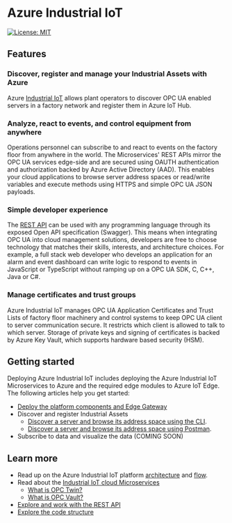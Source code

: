 # Azure Industrial IoT

[![License: MIT](https://img.shields.io/badge/License-MIT-yellow.svg)](https://opensource.org/licenses/MIT)

## Features

### Discover, register and manage your Industrial Assets with Azure

Azure [Industrial IoT](industrial-iot-components.md) allows plant operators to discover OPC UA enabled servers in a factory network and register them in Azure IoT Hub.  

### Analyze, react to events, and control equipment from anywhere

Operations personnel can subscribe to and react to events on the factory floor from anywhere in the world.  The Microservices' REST APIs mirror the OPC UA services edge-side and are secured using OAUTH authentication and authorization backed by Azure Active Directory (AAD).  This enables your cloud applications to browse server address spaces or read/write variables and execute methods using HTTPS and simple OPC UA JSON payloads.  

### Simple developer experience

The [REST API](docs/api/readme.md) can be used with any programming language through its exposed Open API specification (Swagger). This means when integrating OPC UA into cloud management solutions, developers are free to choose technology that matches their skills, interests, and architecture choices.  For example, a full stack web developer who develops an application for an alarm and event dashboard can write logic to respond to events in JavaScript or TypeScript without ramping up on a OPC UA SDK, C, C++, Java or C#.

### Manage certificates and trust groups

Azure Industrial IoT manages OPC UA Application Certificates and Trust Lists of factory floor machinery and control systems to keep OPC UA client to server communication secure. It restricts which client is allowed to talk to which server.  Storage of private keys and signing of certificates is backed by Azure Key Vault, which supports hardware based security (HSM).

## Getting started

Deploying Azure Industrial IoT includes deploying the Azure Industrial IoT Microservices to Azure and the required edge modules to Azure IoT Edge. The following articles help you get started:

- [Deploy the platform components and Edge Gateway](deploy/readme.md)
- Discover and register Industrial Assets
  - [Discover a server and browse its address space using the CLI](howto-use-cli.md).
  - [Discover a server and browse its address space using Postman](howto-use-postman.md).
- Subscribe to data and visualize the data (COMING SOON)

## Learn more

- Read up on the Azure Industrial IoT platform [architecture](architecture.md) and [flow](architecture-flow.md).
- Read about the [Industrial IoT cloud Microservices](services/readme.md)
  - [What is OPC Twin?](services/twin.md)
  - [What is OPC Vault?](services/vault.md)
- [Explore and work with the REST API](api/readme.md)
- [Explore the code structure](code-structure.md)
